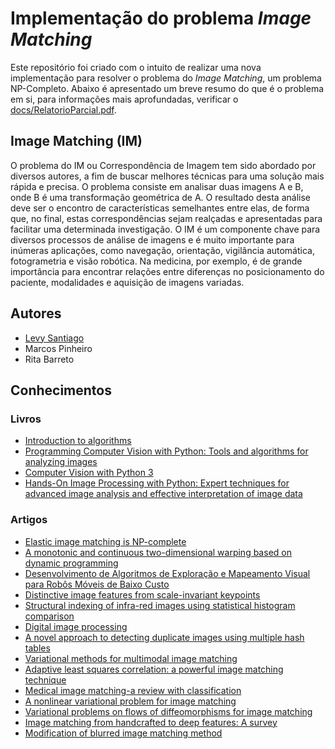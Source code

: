 # Implementação do problema _Image Matching_

Este repositório foi criado com o intuito de realizar uma nova implementação para resolver o problema do _Image Matching_, um problema NP-Completo. Abaixo é apresentado um breve resumo do que é o problema em si, para informações mais aprofundadas, verificar o [docs/RelatorioParcial.pdf](https://github.com/Levysantiago/image-matching-algorithm/tree/master/docs/RelatorioParcial.pdf).

## Image Matching (IM)

O problema do IM ou Correspondência de Imagem tem sido abordado por diversos autores, a fim de buscar melhores técnicas para uma solução mais rápida e precisa. O problema consiste em analisar duas imagens A e B, onde B é uma transformação geométrica de A. O resultado desta análise deve ser o encontro de características semelhantes entre elas, de forma que, no final, estas correspondências sejam realçadas e apresentadas para facilitar uma determinada investigação. O IM é um componente chave para diversos processos de análise de imagens e é muito importante para inúmeras aplicações, como navegação, orientação, vigilância automática, fotogrametria e visão robótica. Na medicina, por exemplo, é de grande importância para encontrar relações entre diferenças no posicionamento do paciente, modalidades e aquisição de imagens variadas.

## Autores

- [Levy Santiago](https://github.com/Levysantiago)
- Marcos Pinheiro
- Rita Barreto

## Conhecimentos

### Livros

- [Introduction to algorithms](https://books.google.com.br/books?hl=pt-BR&lr=&id=aefUBQAAQBAJ&oi=fnd&pg=PR5&dq=Introduction+to+algorithms&ots=dO2uTvYOeX&sig=YMyUQYOoXToTjjPUV99TIT58ohg#v=onepage&q=Introduction%20to%20algorithms&f=false)
- [Programming Computer Vision with Python: Tools and algorithms for analyzing images](https://books.google.com.br/books?hl=pt-BR&lr=&id=J9b_CH-NrycC&oi=fnd&pg=PP2&dq=Programming+Computer+Vision+with+Python:+Tools+and+algorithms+for+analyzing+images&ots=B-38UYbJqx&sig=WoLkUH6S22_Mm5S71cwjrsYTiDA#v=onepage&q=Programming%20Computer%20Vision%20with%20Python%3A%20Tools%20and%20algorithms%20for%20analyzing%20images&f=false)
- [Computer Vision with Python 3](https://books.google.com.br/books?hl=pt-BR&lr=&id=jpZGDwAAQBAJ&oi=fnd&pg=PP1&dq=Computer+Vision+with+python+3&ots=XMF3c6fGwh&sig=6H9AgtnYb7AneoYpzUJXukhJ9ns#v=onepage&q=Computer%20Vision%20with%20python%203&f=false)
- [Hands-On Image Processing with Python: Expert techniques for advanced image analysis and effective interpretation of image data](https://books.google.com.br/books?hl=pt-BR&lr=&id=gC59DwAAQBAJ&oi=fnd&pg=PP1&dq=Hands-On+Image+Processing+with+Python:+Expert+techniques+for+advanced+image+analysis+and+effective+interpretation+of+image+data&ots=AhZIih7R8C&sig=I5_pCu0rqBWm64t08qzMK2E8A10#v=onepage&q=Hands-On%20Image%20Processing%20with%20Python%3A%20Expert%20techniques%20for%20advanced%20image%20analysis%20and%20effective%20interpretation%20of%20image%20data&f=false)

### Artigos

- [Elastic image matching is NP-complete](https://www.sciencedirect.com/science/article/pii/S0167865502002684?casa_token=cCHDdprnZs0AAAAA:DXQhG5ygMFkNKBskKszKVCHyDZRDsQvq2va4WL1miM_EAcfNe_ECoXgUtaJTpT2PFlms5xA0HA)
- [A monotonic and continuous two-dimensional warping based on dynamic programming](https://ieeexplore.ieee.org/abstract/document/711195/?casa_token=LZq0AKFvXDoAAAAA:o5MgPyJFAbS2Z1fh-wd_JWls2h7RW1z07uKE4tNQVF0dd5xN7-mCeF1V5yW4PWYmIoyMq3pU3A)
- [Desenvolvimento de Algoritmos de Exploração e Mapeamento Visual para Robôs Móveis de Baixo Custo](https://www.maxwell.vrac.puc-rio.br/9142/9142_1.PDF)
- [Distinctive image features from scale-invariant keypoints](https://link.springer.com/article/10.1023/B:VISI.0000029664.99615.94)
- [Structural indexing of infra-red images using statistical histogram comparison](https://www.sciencedirect.com/science/article/pii/B9780444825872501439)
- [Digital image processing](https://www.pearson.com/us/higher-education/program/Gonzalez-Digital-Image-Processing-4th-Edition/PGM241219.html)
- [A novel approach to detecting duplicate images using multiple hash tables](https://link.springer.com/article/10.1007/s11042-014-1857-x)
- [Variational methods for multimodal image matching](https://link.springer.com/article/10.1023/A:1020830525823)
- [Adaptive least squares correlation: a powerful image matching technique](https://www.researchgate.net/profile/Armin_Gruen/publication/265292615_Adaptive_Least_Squares_Correlation_A_powerful_image_matching_technique/links/0deec52a08d9325463000000/Adaptive-Least-Squares-Correlation-A-powerful-image-matching-technique.pdf)
- [Medical image matching-a review with classification](https://ieeexplore.ieee.org/abstract/document/195938?casa_token=Z5wACQ0M-VUAAAAA:_1ZAYQF_WldvQ86uJAmL1lPLSkK4GZcUCmHSJM0xnyUea6uxybOaCOnZwqIPdl80up0fZsQHlg)
- [A nonlinear variational problem for image matching](https://epubs.siam.org/doi/abs/10.1137/0915014)
- [Variational problems on flows of diffeomorphisms for image matching](https://www.jstor.org/stable/43638248?casa_token=9ZTr5avo57EAAAAA%3A5RszoIxY-zHc_fV6UH9rxNsO5xr8kDO3_896qCiO2tveKlrDWKFbnt3KMoafas9mJsyi4gzeQ7CKBVMxXWOrdTzuu9mOkm3AsiUOJfnXiHgnIlj-Z_k&seq=1#metadata_info_tab_contents)
- [Image matching from handcrafted to deep features: A survey](https://link.springer.com/article/10.1007/s11263-020-01359-2)
- [Modification of blurred image matching method](http://www.mathnet.ru/php/archive.phtml?wshow=paper&jrnid=co&paperid=807&option_lang=eng)
